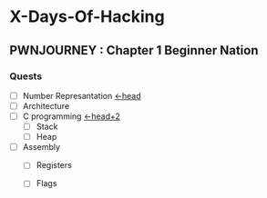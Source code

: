 # X-Days-Of-Hacking
## PWNJOURNEY : Chapter 1 Beginner Nation
### Quests
*  [ ] Number Represantation [<-head](https://github.com/fr334aks-TTW/15-days-of-hacking/tree/main/Winter/Number%20Representation)
*  [ ] Architecture
*  [ ] C programming        [<-head+2](https://github.com/fr334aks-TTW/15-days-of-hacking/tree/main/Winter/Cprograming)
    *  [ ] Stack
    *  [ ] Heap
*  [ ] Assembly
    *  [ ] Registers
    *  [ ] Flags
  

